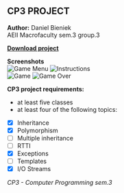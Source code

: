 ## CP3 PROJECT  
**Author:** Daniel Bieniek  
AEII Macrofaculty sem.3 group.3  

**[Download project](https://github.com/DanielBieniek/Space-Invaders/releases)**

**Screenshots**  
![Game Menu](https://i.imgur.com/tuFbRor.png)
![Instructions](https://i.imgur.com/TFIAxaz.png)  
![Game](https://i.imgur.com/Myl8Gyj.png)
![Game Over](https://i.imgur.com/mdgjHvK.png?2)

**CP3 project requirements:**
* at least five classes
* at least four of the following topics:  
- [x] Inheritance
- [x] Polymorphism
- [ ] Multiple inheritance
- [ ] RTTI
- [x] Exceptions
- [ ] Templates
- [x] I/O Streams

*CP3 - Computer Programming sem.3*
